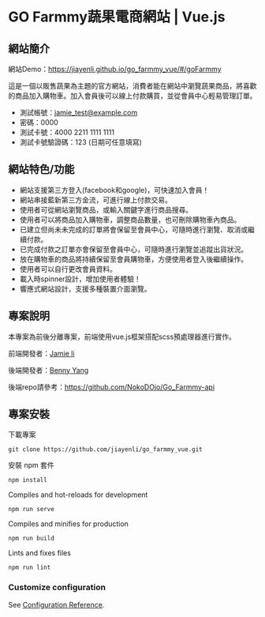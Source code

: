 # GO Farmmy蔬果電商網站 | Vue.js

## 網站簡介
網站Demo：https://jiayenli.github.io/go_farmmy_vue/#/goFarmmy

這是一個以販售蔬果為主題的官方網站，消費者能在網站中瀏覽蔬果商品，將喜歡的商品加入購物車。加入會員後可以線上付款購買，並從會員中心輕易管理訂單。
* 測試帳號：jamie_test@example.com
* 密碼：0000
* 測試卡號：4000 2211 1111 1111
* 測試卡號驗證碼：123 (日期可任意填寫)

## 網站特色/功能
* 網站支援第三方登入(facebook和google)，可快速加入會員！
* 網站串接藍新第三方金流，可進行線上付款交易。
* 使用者可從網站瀏覽商品，或輸入關鍵字進行商品搜尋。
* 使用者可以將商品加入購物車，調整商品數量，也可刪除購物車內商品。
* 已建立但尚未未完成的訂單將會保留至會員中心，可隨時進行瀏覽、取消或繼續付款。
* 已完成付款之訂單亦會保留至會員中心，可隨時進行瀏覽並追蹤出貨狀況。
* 放在購物車的商品將持續保留至會員購物車，方便使用者登入後繼續操作。
* 使用者可以自行更改會員資料。
* 載入時spinner設計，增加使用者體驗！
* 響應式網站設計，支援多種裝置介面瀏覽。

## 專案說明
本專案為前後分離專案，前端使用vue.js框架搭配scss預處理器進行實作。

前端開發者：[Jamie li](https://github.com/jiayenli)

後端開發者：[Benny Yang](https://github.com/NokoDOjo)

後端repo請參考：https://github.com/NokoDOjo/Go_Farmmy-api

## 專案安裝

下載專案
```
git clone https://github.com/jiayenli/go_farmmy_vue.git
```
安裝 npm 套件
```
npm install
```

Compiles and hot-reloads for development
```
npm run serve
```

Compiles and minifies for production
```
npm run build
```

Lints and fixes files
```
npm run lint
```

### Customize configuration
See [Configuration Reference](https://cli.vuejs.org/config/).
